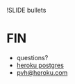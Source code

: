 !SLIDE bullets

# FIN
* questions?
* [heroku postgres](http://postgres.heroku.com)
* pvh@heroku.com

